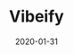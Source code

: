---
title: Vibeify
eventType: project
date: 2020-01-31
thumbnail: vibeify
thumbnailBorder: true
excerpt: An artificially intelligent DJ that uses your webcam to determine the level of energy in the room and selects songs from your playlists that match the vibe. My team created Vibeify for QHacks 2020.
tags: [tensorflow, react]
repository: https://github.com/rosslh/vibeify
---